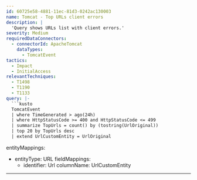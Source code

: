 ```yaml
---
id: 60725e58-4881-11ec-81d3-0242ac130003
name: Tomcat - Top URLs client errors
description: |
  'Query shows URLs list with client errors.'
severity: Medium
requiredDataConnectors:
  - connectorId: ApacheTomcat
    dataTypes:
      - TomcatEvent
tactics:
  - Impact
  - InitialAccess
relevantTechniques:
  - T1498
  - T1190
  - T1133
query: |-
  ```kusto
  TomcatEvent
  | where TimeGenerated > ago(24h)
  | where HttpStatusCode >= 400 and HttpStatusCode <= 499
  | summarize TopUrls = count() by (tostring(UrlOriginal))
  | top 20 by TopUrls desc
  | extend UrlCustomEntity = UrlOriginal
  ```
entityMappings:
  - entityType: URL
    fieldMappings:
      - identifier: Url
        columnName: UrlCustomEntity
---
```


